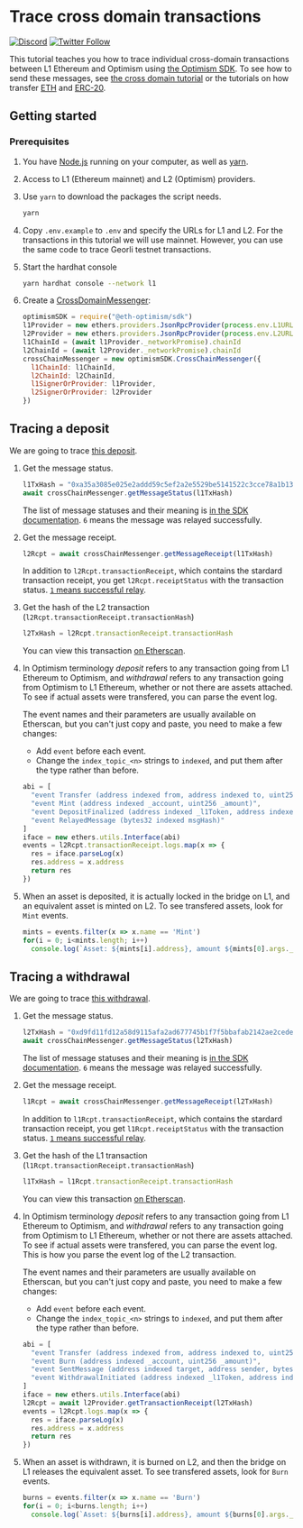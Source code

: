 # Trace cross domain transactions

[![Discord](https://img.shields.io/discord/667044843901681675.svg?color=768AD4&label=discord&logo=https%3A%2F%2Fdiscordapp.com%2Fassets%2F8c9701b98ad4372b58f13fd9f65f966e.svg)](https://discord-gateway.optimism.io)
[![Twitter Follow](https://img.shields.io/twitter/follow/optimismFND.svg?label=optimismFND&style=social)](https://twitter.com/optimismFND)

This tutorial teaches you how to trace individual cross-domain transactions between L1 Ethereum and Optimism using [the Optimism SDK](https://sdk.optimism.io/).
To see how to send these messages, see [the cross domain tutorial](../cross-dom-comm/) or the tutorials on how transfer [ETH](../cross-dom-bridge-eth/) and [ERC-20](../cross-dom-bridge-erc20/).

## Getting started

### Prerequisites

1. You have [Node.js](https://nodejs.org/en/) running on your computer, as well as [yarn](https://classic.yarnpkg.com/lang/en/).
1. Access to L1 (Ethereum mainnet) and L2 (Optimism) providers.

1. Use `yarn` to download the packages the script needs.

   ```sh
   yarn
   ```

1. Copy `.env.example` to `.env` and specify the URLs for L1 and L2.
   For the transactions in this tutorial we will use mainnet.
   However, you can use the same code to trace Georli testnet transactions.

1. Start the hardhat console

   ```sh
   yarn hardhat console --network l1
   ```

1. Create a [CrossDomainMessenger](https://sdk.optimism.io/#crosschainmessenger):

   ```js
   optimismSDK = require("@eth-optimism/sdk")
   l1Provider = new ethers.providers.JsonRpcProvider(process.env.L1URL)
   l2Provider = new ethers.providers.JsonRpcProvider(process.env.L2URL)
   l1ChainId = (await l1Provider._networkPromise).chainId
   l2ChainId = (await l2Provider._networkPromise).chainId  
   crossChainMessenger = new optimismSDK.CrossChainMessenger({
     l1ChainId: l1ChainId,    
     l2ChainId: l2ChainId,          
     l1SignerOrProvider: l1Provider,
     l2SignerOrProvider: l2Provider
   })
   ```

## Tracing a deposit

We are going to trace [this deposit](https://etherscan.io/tx/0xa35a3085e025e2addd59c5ef2a2e5529be5141522c3cce78a1b137f2eb992d19). 

1. Get the message status.

   ```js
   l1TxHash = "0xa35a3085e025e2addd59c5ef2a2e5529be5141522c3cce78a1b137f2eb992d19"
   await crossChainMessenger.getMessageStatus(l1TxHash)
   ```

   The list of message statuses and their meaning is [in the SDK documentation](https://sdk.optimism.io/enums/messagestatus).
   `6` means the message was relayed successfully.
   
1. Get the message receipt.

   ```js
   l2Rcpt = await crossChainMessenger.getMessageReceipt(l1TxHash)
   ```

   In addition to `l2Rcpt.transactionReceipt`, which contains the stardard transaction receipt, you get `l2Rcpt.receiptStatus` with the transaction status. 
   [`1` means successful relay](https://sdk.optimism.io/enums/messagereceiptstatus).

1. Get the hash of the L2 transaction (`l2Rcpt.transactionReceipt.transactionHash`) 

   ```js
   l2TxHash = l2Rcpt.transactionReceipt.transactionHash
   ```

   You can view this transaction [on Etherscan](https://explorer.optimism.io/tx/0xacebdaad885f1b8228fab4f5ef781cdbec05546fab68b005a17a56687efa2428).
   

1. In Optimism terminology *deposit* refers to any transaction going from L1 Ethereum to Optimism, and *withdrawal* refers to any transaction going from Optimism to L1 Ethereum, whether or not there are assets attached.
   To see if actual assets were transfered, you can parse the event log.

   The event names and their parameters are usually available on Etherscan, but you can't just copy and paste, you need to make a few changes:

   - Add `event` before each event.
   - Change the `index_topic_<n>` strings to `indexed`, and put them after the type rather than before.

   ```js
   abi = [
     "event Transfer (address indexed from, address indexed to, uint256 value)",
     "event Mint (address indexed _account, uint256 _amount)",
     "event DepositFinalized (address indexed _l1Token, address indexed _l2Token, address indexed  _from, address _to, uint256 _amount, bytes _data)",
     "event RelayedMessage (bytes32 indexed msgHash)"
   ]
   iface = new ethers.utils.Interface(abi)
   events = l2Rcpt.transactionReceipt.logs.map(x => {
     res = iface.parseLog(x)
     res.address = x.address
     return res
   })
   ```

1. When an asset is deposited, it is actually locked in the bridge on L1, and an equivalent asset is minted on L2.
   To see transfered assets, look for `Mint` events.

   ```js
   mints = events.filter(x => x.name == 'Mint')
   for(i = 0; i<mints.length; i++)
     console.log(`Asset: ${mints[i].address}, amount ${mints[0].args._amount / 1e18}`)
   ```

## Tracing a withdrawal

We are going to trace [this withdrawal](https://explorer.optimism.io/tx/0xd9fd11fd12a58d9115afa2ad677745b1f7f5bbafab2142ae2cede61f80e90e8a).


1. Get the message status.

   ```js
   l2TxHash = "0xd9fd11fd12a58d9115afa2ad677745b1f7f5bbafab2142ae2cede61f80e90e8a"
   await crossChainMessenger.getMessageStatus(l2TxHash)
   ```

   The list of message statuses and their meaning is [in the SDK documentation](https://sdk.optimism.io/enums/messagestatus).
   `6` means the message was relayed successfully.
   
1. Get the message receipt.

   ```js
   l1Rcpt = await crossChainMessenger.getMessageReceipt(l2TxHash)
   ```

   In addition to `l1Rcpt.transactionReceipt`, which contains the stardard transaction receipt, you get `l1Rcpt.receiptStatus` with the transaction status. 
   [`1` means successful relay](https://sdk.optimism.io/enums/messagereceiptstatus).

1. Get the hash of the L1 transaction (`l1Rcpt.transactionReceipt.transactionHash`) 

   ```js
   l1TxHash = l1Rcpt.transactionReceipt.transactionHash
   ```

   You can view this transaction [on Etherscan](https://etherscan.io/tx/0x12fb3b98dfaee334e32d6feeb358e9382806a8a5f418e8837e71a0d92967bef9).
   

1. In Optimism terminology *deposit* refers to any transaction going from L1 Ethereum to Optimism, and *withdrawal* refers to any transaction going from Optimism to L1 Ethereum, whether or not there are assets attached.
   To see if actual assets were transfered, you can parse the event log.
   This is how you parse the event log of the L2 transaction.

   The event names and their parameters are usually available on Etherscan, but you can't just copy and paste, you need to make a few changes:

   - Add `event` before each event.
   - Change the `index_topic_<n>` strings to `indexed`, and put them after the type rather than before.

   ```js
   abi = [
     "event Transfer (address indexed from, address indexed to, uint256 value)",
     "event Burn (address indexed _account, uint256 _amount)",
     "event SentMessage (address indexed target, address sender, bytes message, uint256 messageNonce, uint256 gasLimit)",
     "event WithdrawalInitiated (address indexed _l1Token, address indexed _l2Token, address indexed _from, address _to, uint256 _amount, bytes _data)"
   ]
   iface = new ethers.utils.Interface(abi)
   l2Rcpt = await l2Provider.getTransactionReceipt(l2TxHash)
   events = l2Rcpt.logs.map(x => {
     res = iface.parseLog(x)
     res.address = x.address
     return res
   })
   ```

1. When an asset is withdrawn, it is burned on L2, and then the bridge on L1 releases the equivalent asset.
   To see transfered assets, look for `Burn` events.

   ```js
   burns = events.filter(x => x.name == 'Burn')
   for(i = 0; i<burns.length; i++)
     console.log(`Asset: ${burns[i].address}, amount ${burns[0].args._amount / 1e18}`)
   ```